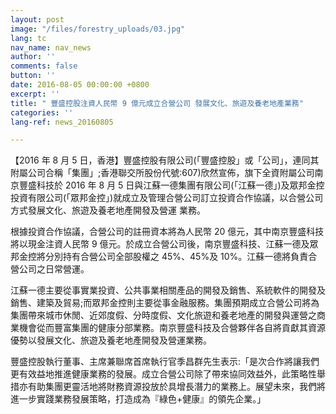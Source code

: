 ```yaml
---
layout: post
image: "/files/forestry_uploads/03.jpg"
lang: tc
nav_name: nav_news
author: ''
comments: false
button: ''
date: 2016-08-05 00:00:00 +0800
excerpt: ''
title: " 豐盛控股注資人民幣 9 億元成立合營公司 發展文化、旅遊及養老地產業務"
categories: ''
lang-ref: news_20160805

---
```

【2016 年 8 月 5 日，香港】豐盛控股有限公司(「豐盛控股」或「公司」，連同其附屬公司合稱「集團」;香港聯交所股份代號:607)欣然宣佈，旗下全資附屬公司南京豐盛科技於 2016 年 8 月 5 日與江蘇一德集團有限公司(「江蘇一德」)及眾邦金控投資有限公司(「眾邦金控」)就成立及管理合營公司訂立投資合作協議，以合營公司方式發展文化、旅遊及養老地產開發及營運 業務。

根據投資合作協議，合營公司的註冊資本將為人民幣 20 億元，其中南京豐盛科技將以現金注資人民幣 9 億元。於成立合營公司後，南京豐盛科技、江蘇一德及眾邦金控將分別持有合營公司全部股權之 45%、45%及 10%。江蘇一德將負責合營公司之日常營運。

江蘇一德主要從事實業投資、公共事業相關產品的開發及銷售、系統軟件的開發及銷售、建築及貿易;而眾邦金控則主要從事金融服務。集團預期成立合營公司將為集團帶來城市休閒、近郊度假、分時度假、文化旅遊和養老地產的開發與運營之商業機會從而豐富集團的健康分部業務。南京豐盛科技及合營夥伴各自將貢獻其資源優勢以發展文化、旅遊及養老地產開發及營運業務。

豐盛控股執行董事、主席兼聯席首席執行官季昌群先生表示:「是次合作將讓我們更有效益地推進健康業務的發展。成立合營公司除了帶來協同效益外，此策略性舉措亦有助集團更靈活地將財務資源投放於具增長潛力的業務上。展望未來，我們將進一步實踐業務發展策略，打造成為『綠色+健康』的領先企業。」